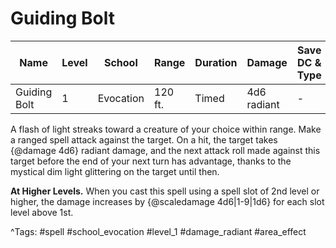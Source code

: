 # Guiding Bolt

| Name | Level | School | Range | Duration | Damage | Save DC & Type |
|------|-------|--------|-------|----------|--------|----------------|
| Guiding Bolt | 1 | Evocation | 120 ft. | Timed | 4d6 radiant | - |

A flash of light streaks toward a creature of your choice within range. Make a ranged spell attack against the target. On a hit, the target takes {@damage 4d6} radiant damage, and the next attack roll made against this target before the end of your next turn has advantage, thanks to the mystical dim light glittering on the target until then.

**At Higher Levels.** When you cast this spell using a spell slot of 2nd level or higher, the damage increases by {@scaledamage 4d6|1-9|1d6} for each slot level above 1st.

^Tags: #spell #school_evocation #level_1 #damage_radiant #area_effect